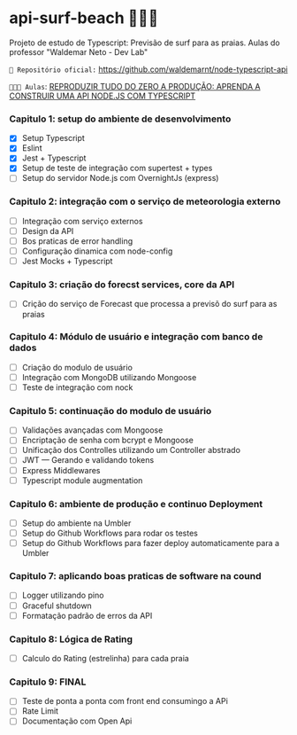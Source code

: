 # api-surf-beach 🏄🏻‍♂️
Projeto de estudo de Typescript: Previsão de surf para as praias. Aulas do professor "Waldemar Neto - Dev Lab"

`💼 Repositório oficial:` https://github.com/waldemarnt/node-typescript-api

`👨🏻‍🏫 Aulas`: [REPRODUZIR TUDO DO ZERO A PRODUÇÃO: APRENDA A CONSTRUIR UMA API NODE.JS COM TYPESCRIPT]

### Capitulo 1: setup do ambiente de desenvolvimento

- [x] Setup Typescript
- [x] Eslint
- [x] Jest + Typescript
- [x] Setup de teste de integração com supertest + types
- [ ] Setup do servidor Node.js com OvernightJs (express)

### Capitulo 2: integração com o serviço de meteorologia externo

- [ ] Integração com serviço externos
- [ ] Design da API
- [ ] Bos praticas de error handling
- [ ] Configuração dinamica com node-config
- [ ] Jest Mocks + Typescript

### Capitulo 3: criação do forecst services, core da API

- [ ] Crição do serviço de Forecast que processa a previsõ do surf para as praias

### Capitulo 4: Módulo de usuário e integração com banco de dados

- [ ] Criação do modulo de usuário
- [ ] Integração com MongoDB utilizando Mongoose
- [ ] Teste de integração com nock

### Capitulo 5: continuação do modulo de usuário

- [ ] Validações avançadas com Mongoose
- [ ] Encriptação de senha com bcrypt e Mongoose
- [ ] Unificação dos Controlles utilizando um Controller abstrado
- [ ] JWT — Gerando e validando tokens
- [ ] Express Middlewares
- [ ] Typescript module augmentation

### Capitulo 6: ambiente de produção e continuo Deployment

- [ ] Setup do ambiente na Umbler
- [ ] Setup do Github Workflows para rodar os testes
- [ ] Setup do Github Workflows para fazer deploy automaticamente para a Umbler

### Capitulo 7: aplicando boas praticas de software na cound

- [ ] Logger utilizando pino
- [ ] Graceful shutdown
- [ ] Formatação padrão de erros da API

### Capitulo 8:  Lógica de Rating

- [ ] Calculo do Rating (estrelinha) para cada praia

### Capitulo 9:  FINAL

- [ ] Teste de ponta a ponta com front end consumingo a APi
- [ ] Rate Limit
- [ ] Documentação com Open Api

[REPRODUZIR TUDO DO ZERO A PRODUÇÃO: APRENDA A CONSTRUIR UMA API NODE.JS COM TYPESCRIPT]:<https://www.youtube.com/playlist?list=PLz_YTBuxtxt6_Zf1h-qzNsvVt46H8ziKh>
